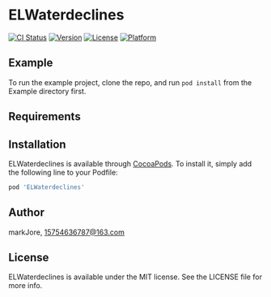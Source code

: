 # ELWaterdeclines

[![CI Status](http://img.shields.io/travis/markJore/ELWaterdeclines.svg?style=flat)](https://travis-ci.org/markJore/ELWaterdeclines)
[![Version](https://img.shields.io/cocoapods/v/ELWaterdeclines.svg?style=flat)](http://cocoapods.org/pods/ELWaterdeclines)
[![License](https://img.shields.io/cocoapods/l/ELWaterdeclines.svg?style=flat)](http://cocoapods.org/pods/ELWaterdeclines)
[![Platform](https://img.shields.io/cocoapods/p/ELWaterdeclines.svg?style=flat)](http://cocoapods.org/pods/ELWaterdeclines)

## Example

To run the example project, clone the repo, and run `pod install` from the Example directory first.

## Requirements

## Installation

ELWaterdeclines is available through [CocoaPods](http://cocoapods.org). To install
it, simply add the following line to your Podfile:

```ruby
pod 'ELWaterdeclines'
```

## Author

markJore, 15754636787@163.com

## License

ELWaterdeclines is available under the MIT license. See the LICENSE file for more info.
